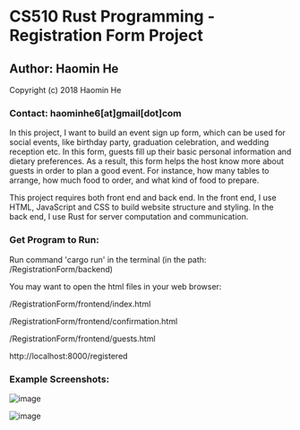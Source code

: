 # CS510 Rust Programming - Registration Form Project


## Author: Haomin He

Copyright (c) 2018 Haomin He

### Contact: haominhe6[at]gmail[dot]com 


In this project, I want to build an event sign up form, which can be used for social events, like birthday party, graduation celebration, and wedding reception etc. In this form, guests fill up their basic personal information and dietary preferences. As a result, this form helps the host know more about guests in order to plan a good event. For instance, how many tables to arrange, how much food to order, and what kind of food to prepare.


This project requires both front end and back end. In the front end, I use HTML, JavaScript and CSS to build website structure and styling. In the back end, I use Rust for server computation and communication.


### Get Program to Run:

Run command 'cargo run' in the terminal (in the path: /RegistrationForm/backend)


You may want to open the html files in your web browser: 

/RegistrationForm/frontend/index.html

/RegistrationForm/frontend/confirmation.html

/RegistrationForm/frontend/guests.html

http://localhost:8000/registered


### Example Screenshots:

![image](https://user-images.githubusercontent.com/13125278/40683322-1d486680-6343-11e8-9481-f93fe24c496b.png)


![image](https://user-images.githubusercontent.com/13125278/40683380-4be99a36-6343-11e8-8306-643bc7fc5119.png)





